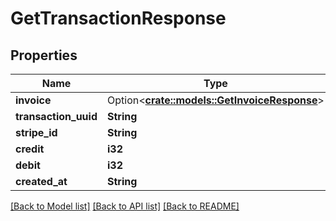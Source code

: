 # GetTransactionResponse

## Properties

Name | Type | Description | Notes
------------ | ------------- | ------------- | -------------
**invoice** | Option<[**crate::models::GetInvoiceResponse**](GetInvoiceResponse.md)> |  | [optional]
**transaction_uuid** | **String** |  | 
**stripe_id** | **String** |  | 
**credit** | **i32** |  | 
**debit** | **i32** |  | 
**created_at** | **String** |  | 

[[Back to Model list]](../README.md#documentation-for-models) [[Back to API list]](../README.md#documentation-for-api-endpoints) [[Back to README]](../README.md)


